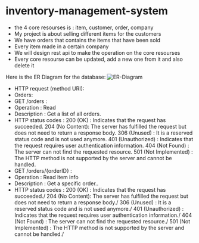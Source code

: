 # inventory-management-system
- the 4 core resourses is : item, customer, order, company
- My project is about selling different items for the customers
- We have orders that contains the items that have been sold
- Every item made in a certain company
- We will design rest api to make the operation on the core resourses
- Every core resourse can be updated, add a new one from it and also delete it

Here is the ER Diagram for the database:
![ER-Diagram](https://github.com/adham-turki/inventory-management-system/assets/140730348/98d6bc03-9671-475e-8125-a64f0ebe5c3f)

- HTTP request (method URI):
- Orders:
- GET /orders :
- Operation : Read
- Description : Get a list of all orders.
- HTTP status codes :   200 (OK) : Indicates that the request has succeeded.
                        204 (No Content): The server has fulfilled the request but does not need to return a response body.
                        306 (Unused) : It is a reserved status code and is not used anymore.
                        401 (Unauthorized) : Indicates that the request requires user authentication information.
                        404 (Not Found) : The server can not find the requested resource.
                        501 (Not Implemented) : The HTTP method is not supported by the server and cannot be handled.
- GET /orders/{orderID} :
- Operation : Read item info
- Description : Get a specific order..
- HTTP status codes :   200 (OK) : Indicates that the request has succeeded./
204 (No Content): The server has fulfilled the request but does not need to return a response body./
306 (Unused) : It is a reserved status code and is not used anymore./
401 (Unauthorized) : Indicates that the request requires user authentication information./
404 (Not Found) : The server can not find the requested resource./
501 (Not Implemented) : The HTTP method is not supported by the server and cannot be handled./


 
    

